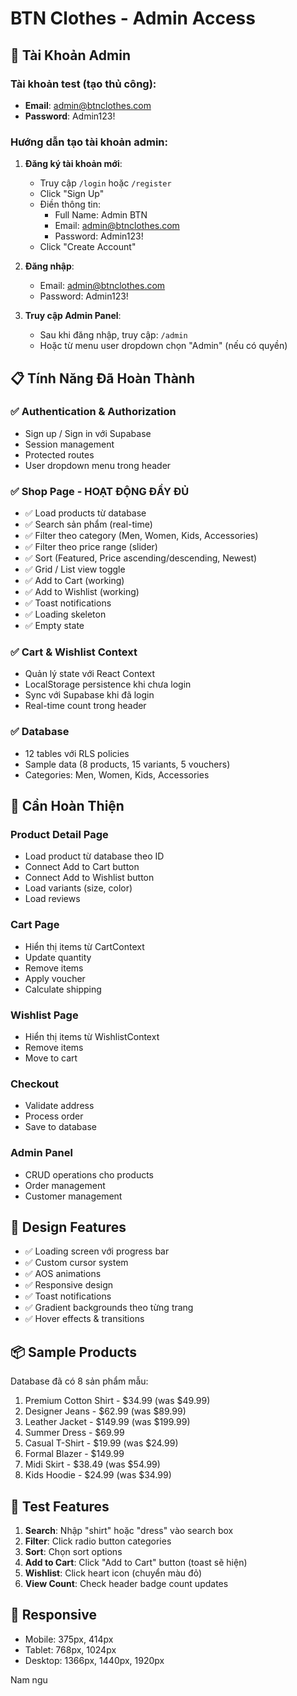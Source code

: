 # BTN Clothes - Admin Access

## 🔐 Tài Khoản Admin

### Tài khoản test (tạo thủ công):
- **Email**: admin@btnclothes.com
- **Password**: Admin123!

### Hướng dẫn tạo tài khoản admin:

1. **Đăng ký tài khoản mới**:
   - Truy cập `/login` hoặc `/register`
   - Click "Sign Up"
   - Điền thông tin:
     - Full Name: Admin BTN
     - Email: admin@btnclothes.com
     - Password: Admin123!
   - Click "Create Account"

2. **Đăng nhập**:
   - Email: admin@btnclothes.com
   - Password: Admin123!

3. **Truy cập Admin Panel**:
   - Sau khi đăng nhập, truy cập: `/admin`
   - Hoặc từ menu user dropdown chọn "Admin" (nếu có quyền)

## 📋 Tính Năng Đã Hoàn Thành

### ✅ Authentication & Authorization
- Sign up / Sign in với Supabase
- Session management
- Protected routes
- User dropdown menu trong header

### ✅ Shop Page - HOẠT ĐỘNG ĐẦY ĐỦ
- ✅ Load products từ database
- ✅ Search sản phẩm (real-time)
- ✅ Filter theo category (Men, Women, Kids, Accessories)
- ✅ Filter theo price range (slider)
- ✅ Sort (Featured, Price ascending/descending, Newest)
- ✅ Grid / List view toggle
- ✅ Add to Cart (working)
- ✅ Add to Wishlist (working)
- ✅ Toast notifications
- ✅ Loading skeleton
- ✅ Empty state

### ✅ Cart & Wishlist Context
- Quản lý state với React Context
- LocalStorage persistence khi chưa login
- Sync với Supabase khi đã login
- Real-time count trong header

### ✅ Database
- 12 tables với RLS policies
- Sample data (8 products, 15 variants, 5 vouchers)
- Categories: Men, Women, Kids, Accessories

## 🚧 Cần Hoàn Thiện

### Product Detail Page
- Load product từ database theo ID
- Connect Add to Cart button
- Connect Add to Wishlist button
- Load variants (size, color)
- Load reviews

### Cart Page
- Hiển thị items từ CartContext
- Update quantity
- Remove items
- Apply voucher
- Calculate shipping

### Wishlist Page
- Hiển thị items từ WishlistContext
- Remove items
- Move to cart

### Checkout
- Validate address
- Process order
- Save to database

### Admin Panel
- CRUD operations cho products
- Order management
- Customer management

## 🎨 Design Features

- ✅ Loading screen với progress bar
- ✅ Custom cursor system
- ✅ AOS animations
- ✅ Responsive design
- ✅ Toast notifications
- ✅ Gradient backgrounds theo từng trang
- ✅ Hover effects & transitions

## 📦 Sample Products

Database đã có 8 sản phẩm mẫu:
1. Premium Cotton Shirt - $34.99 (was $49.99)
2. Designer Jeans - $62.99 (was $89.99)
3. Leather Jacket - $149.99 (was $199.99)
4. Summer Dress - $69.99
5. Casual T-Shirt - $19.99 (was $24.99)
6. Formal Blazer - $149.99
7. Midi Skirt - $38.49 (was $54.99)
8. Kids Hoodie - $24.99 (was $34.99)

## 🧪 Test Features

1. **Search**: Nhập "shirt" hoặc "dress" vào search box
2. **Filter**: Click radio button categories
3. **Sort**: Chọn sort options
4. **Add to Cart**: Click "Add to Cart" button (toast sẽ hiện)
5. **Wishlist**: Click heart icon (chuyển màu đỏ)
6. **View Count**: Check header badge count updates

## 📱 Responsive

- Mobile: 375px, 414px
- Tablet: 768px, 1024px
- Desktop: 1366px, 1440px, 1920px
 
 Nam ngu